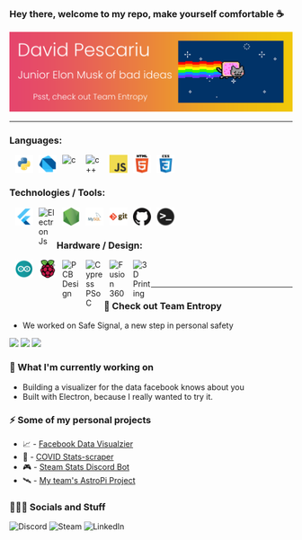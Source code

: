 ###  Hey there, welcome to my repo, make yourself comfortable ☕

![header-image](https://github.com/davidp-ro/davidp-ro/blob/master/Header_Image.gif)

---


<h3>Languages: </h3>

<img align="left" alt="python" width="32px" src="https://raw.githubusercontent.com/github/explore/80688e429a7d4ef2fca1e82350fe8e3517d3494d/topics/python/python.png" style="margin-left: 10px;"/>
<img align="left" alt="dart" width="32px" src="https://raw.githubusercontent.com/github/explore/80688e429a7d4ef2fca1e82350fe8e3517d3494d/topics/dart/dart.png" style="margin-left: 10px;"/>
<img align="left" alt="c" width="32px" src="https://seeklogo.com/images/C/c-programming-language-logo-9B32D017B1-seeklogo.com.png" style="margin-left: 10px;"/>
<img align="left" alt="c++" width="32px" src="https://user-images.githubusercontent.com/42747200/46140125-da084900-c26d-11e8-8ea7-c45ae6306309.png" style="margin-left: 10px;"/>
<img align="left" alt="JavaScript" width="32px" src="https://raw.githubusercontent.com/github/explore/80688e429a7d4ef2fca1e82350fe8e3517d3494d/topics/javascript/javascript.png" style="margin-left: 10px;"/>
<img align="left" alt="HTML5" width="32px" src="https://raw.githubusercontent.com/github/explore/80688e429a7d4ef2fca1e82350fe8e3517d3494d/topics/html/html.png" style="margin-left: 10px;"/>
<img align="left" alt="CSS3" width="32px" src="https://raw.githubusercontent.com/github/explore/80688e429a7d4ef2fca1e82350fe8e3517d3494d/topics/css/css.png" style="margin-left: 10px;"/>

<br><br>

<h3>Technologies / Tools: </h3>
<img align="left" alt="Flutter" width="32px" src="https://raw.githubusercontent.com/github/explore/80688e429a7d4ef2fca1e82350fe8e3517d3494d/topics/flutter/flutter.png" style="margin-left: 10px"/>
<img align="left" alt="Electron Js" width="32px" src="https://miro.medium.com/max/500/1*_bq2g7Lo2RjWi98i5l75Wg.png" style="margin-left: 10px"/>
<img align="left" alt="Node.js" width="32px" src="https://raw.githubusercontent.com/github/explore/80688e429a7d4ef2fca1e82350fe8e3517d3494d/topics/nodejs/nodejs.png" style="margin-left: 10px"/>
<img align="left" alt="MySQL" width="32px" src="https://raw.githubusercontent.com/github/explore/80688e429a7d4ef2fca1e82350fe8e3517d3494d/topics/mysql/mysql.png" style="margin-left: 10px"/>
<img align="left" alt="Git" width="32px" src="https://raw.githubusercontent.com/github/explore/80688e429a7d4ef2fca1e82350fe8e3517d3494d/topics/git/git.png" style="margin-left: 10px"/>
<img align="left" alt="GitHub" width="32px" src="https://raw.githubusercontent.com/github/explore/78df643247d429f6cc873026c0622819ad797942/topics/github/github.png" style="margin-left: 10px"/>
<img align="left" alt="Terminal" width="32px" src="https://raw.githubusercontent.com/github/explore/80688e429a7d4ef2fca1e82350fe8e3517d3494d/topics/terminal/terminal.png" style="margin-left: 10px"/>

<br><br>

<h3>Hardware / Design: </h3>
<img align="left" alt="Arduino" title="Arduino" width="32px" src="https://raw.githubusercontent.com/github/explore/80688e429a7d4ef2fca1e82350fe8e3517d3494d/topics/arduino/arduino.png" style="margin-left: 10px"/>
<img align="left" alt="Raspberry Pi" title="Raspberry Pi" width="32px" src="https://raw.githubusercontent.com/github/explore/80688e429a7d4ef2fca1e82350fe8e3517d3494d/topics/raspberry-pi/raspberry-pi.png" style="margin-left: 10px"/>
<img align="left" alt="PCB Design" title="PCB Design" width="32px" src="https://easyeda.com/images/easyeda-thumbnail.png?id=d5ed1fe5930602975df1" style="margin-left: 10px"/>
<img align="left" alt="Cypress PSoC" title="Cypress PSoC" width="32px" src="https://avatars0.githubusercontent.com/u/9689685?s=200&v=4" style="margin-left: 10px"/>
<img align="left" alt="Fusion 360" title="Fusion 360" width="32px" src="https://p1.hiclipart.com/preview/912/119/781/simply-styled-icon-set-731-icons-free-fusion-360-orange-logo-illustration-png-clipart.jpg" style="margin-left: 10px"/>
<img align="left" alt="3D Printing" title="3D Printing" width="32px" src="https://www.flaticon.com/svg/static/icons/svg/3419/3419204.svg" style="margin-left: 10px"/>

<br><br>

---

### 🌟 Check out Team Entropy
  * We worked on Safe Signal, a new step in personal safety
  
  <a href="https://www.facebook.com/Safe-Signal-110487760734282"><img src="https://img.shields.io/badge/FaceBook-Safe_Signal-purple?style=for-the-badge&logo=facebook"></a>
  <a href="https://github.com/entropy-dpit"><img src="https://img.shields.io/badge/Check out our-repository-white?style=for-the-badge&logo=github"></a>
  <a href="https://www.instagram.com/safe_signal/"><img src="https://img.shields.io/badge/Instagram-safe__signal-darkred?style=for-the-badge&logo=instagram"></a>

### 🚀 What I'm currently working on
  * Building a visualizer for the data facebook knows about you
  * Built with Electron, because I really wanted to try it.

### ⚡ Some of my personal projects
  * 📈 - [Facebook Data Visualzier](https://github.com/davidp-ro/FacebookDataVisualizer)
  * 🦠 - [COVID Stats-scraper](https://github.com/davidp-ro/Coronavirus-Stats)
  * 🎮 - [Steam Stats Discord Bot](https://github.com/davidp-ro/Discord-Bots)
  * 🛰️ - [My team's AstroPi Project](https://github.com/davidp-ro/BPC_Pi)
  
  
### 👨🏻‍💻 Socials and Stuff
 ![Discord](https://img.shields.io/badge/Discord-dvp_%234408-blueviolet?style=for-the-badge&logo=discord)
 ![Steam](https://img.shields.io/badge/Steam-id:_dvp__ro-blue?style=for-the-badge&logo=steam)
 ![LinkedIn](https://img.shields.io/badge/LinkedIn-davidpescariu-blue?style=for-the-badge&logo=linkedin)

<!-- https://bit.ly/3h2xGJK -->

